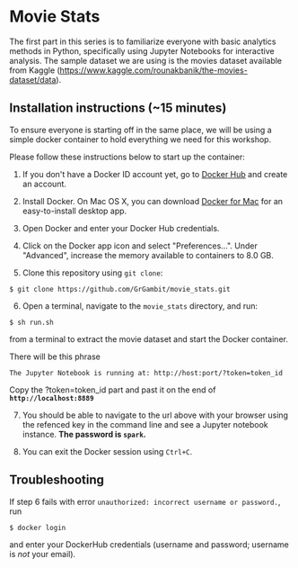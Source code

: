# Movie Stats

The first part in this series is to familiarize everyone with basic analytics methods in Python, specifically using Jupyter Notebooks for interactive analysis. The sample dataset we are using is the movies dataset available from Kaggle
(https://www.kaggle.com/rounakbanik/the-movies-dataset/data).

## Installation instructions (~15 minutes)
To ensure everyone is starting off in the same place, we will be using a simple docker container to hold everything we need for this workshop. 

Please follow these instructions below to start up the container:

1. If you don't have a Docker ID account yet, go to [Docker Hub](https://hub.docker.com/) and create an account.

2. Install Docker. On Mac OS X, you can download [Docker for Mac](https://store.docker.com/editions/community/docker-ce-desktop-mac) for an easy-to-install desktop app. 

3. Open Docker and enter your Docker Hub credentials.

4. Click on the Docker app icon and select "Preferences...". Under "Advanced", increase the memory available to containers to 8.0 GB.

5. Clone this repository using `git clone`:

```
$ git clone https://github.com/GrGambit/movie_stats.git
```

6. Open a terminal, navigate to the `movie_stats` directory, and run: 
```
$ sh run.sh
``` 
from a terminal to extract the movie dataset and start the Docker container. 

There will be this phrase
```
The Jupyter Notebook is running at: http://host:port/?token=token_id
```

Copy the ?token=token_id part and past it on the end of **`http://localhost:8889`** 

7. You should be able to navigate to the url above with your browser using the refenced key in the command line and see a Jupyter notebook instance. **The password is `spark`.**

8. You can exit the Docker session using `Ctrl+C`.

## Troubleshooting
If step 6 fails with error `unauthorized: incorrect username or password.`, run 

```
$ docker login
```

and enter your DockerHub credentials (username and password; username is _not_ your email).
